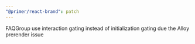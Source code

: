 ```yaml
---
"@primer/react-brand": patch
---
```


FAQGroup use interaction gating instead of initialization gating due the Alloy prerender issue
